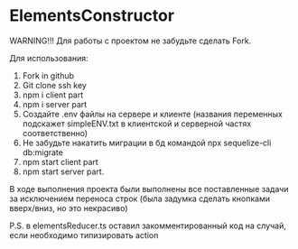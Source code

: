 # ElementsConstructor
WARNING!!! Для работы с проектом не забудьте сделать Fork.

Для использования:
1. Fork in github
2. Git clone ssh key
3. npm i client part
4. npm i server part
5. Создайте .env файлы на сервере и клиенте (названия переменных подскажет simpleENV.txt в клиентской и серверной частях соответственно)
6. Не забудьте накатить миграции в бд командой npx sequelize-cli db:migrate
7. npm start client part
8. npm start server part.

В ходе выполнения проекта были выполнены все поставленные задачи за исключением переноса строк (была задумка сделать кнопками вверх/вниз, но это некрасиво)

P.S. в elementsReducer.ts оставил закомментированный код на случай, если необходимо типизировать action
